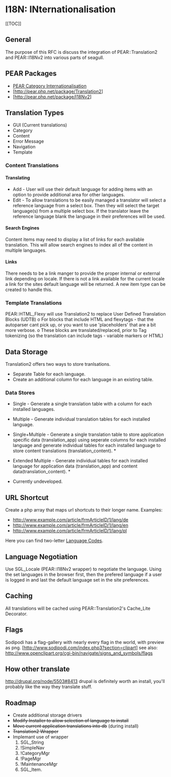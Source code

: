 <!-- Name: RFC/I18N -->
<!-- Version: 2 -->
<!-- Last-Modified: 2005/11/13 19:22:50 -->
<!-- Author: werner -->
# I18N: INternationalisation
[[TOC]]

## General
The purpose of this RFC is discuss the integration of PEAR::Translation2 and PEAR::I18Nv2 into various parts of seagull.

## PEAR Packages
  * [PEAR Category Internationalisation](http://pear.php.net/packages.php?catpid=28&catname=Internationalization)
  * [http://pear.php.net/package/Translation2]
  * [http://pear.php.net/package/I18Nv2]

## Translation Types
  * GUI (Current translations)
  * Category
  * Content
  * Error Message
  * Navigation
  * Template

### Content Translations

#### Translating
  * Add - User will use their default language for adding items with an option to provide additional area for other languages.
  * Edit - To allow translations to be easily managed a translator will select a reference language from a select box. Then they will select the target language(s) from a multiple select box. If the translator leave the reference language blank the language in their preferences will be used.

#### Search Engines
Content items may need to display a list of links for each available translation. This will allow search engines to index all of the content in multiple languages.

#### Links
There needs to be a link manger to provide the proper internal or external link depending on locale. If there is not a link available for the current locale a link for the sites default language will be returned. A new item type can be created to handle this.

### Template Translations
PEAR::HTML_Flexy will use Translation2 to replace User Defined Translation Blocks (UDTB)
          o For blocks that include HTML and flexytags - that the autoparser cant pick up, or you want to use 'placeholders' that are a bit more verbose.
          o These blocks are translated/replaced, prior to Tag tokenizing (so the translation can include tags - variable markers or HTML)

## Data Storage
Translation2 offers two ways to store tranlsations. 
  * Separate Table for each language.
  * Create an additional column for each language in an existing table.

### Data Stores
  * Single - Generate a single translation table with a column for each installed languages. 
  * Multiple - Generate individual translation tables for each installed language.
  * Single+Multiple - Generate a single translation table to store application specific data (translation_app) using seperate columns for each installed language and generate individual tables for each installed language to store content translations (translation_content). *
  * Extended Multiple - Generate individual tables for each installed language for application data (translation_app) and content data(translation_content). *

* Currently undeveloped.

## URL Shortcut
Create a php array that maps url shortcuts to their longer name.
Examples:
  * http://www.example.com/article/frmArticleID/1/lang/de
  * http://www.example.com/article/frmArticleID/1/lang/en
  * http://www.example.com/article/frmArticleID/1/lang/pl

Here you can find two-letter [Language Codes](http://www.loc.gov/standards/iso639-2/langcodes.html).

## Language Negotiation
Use SGL_Locale (PEAR::I18Nv2 wrapper) to negotiate the language. Using the set languages in the browser first, then the prefered language if a user is logged in and last the default language set in the site preferences.

## Caching
All translations will be cached using PEAR::Translation2's Cache_Lite Decorator. 

## Flags
Sodipodi has a flag-gallery with nearly every flag in the 
world, with preview as png.
[http://www.sodipodi.com/index.php3?section=clipart]
see also: http://www.openclipart.org/cgi-bin/navigate/signs_and_symbols/flags

## How other translate
http://drupal.org/node/5503#8413
drupal is definitely worth an install, you'll probably like the way they 
translate stuff.

## Roadmap
  * Create additional storage drivers
  * ~~Modify Installer to allow selection of language to install~~
  * ~~Move current application translations into db~~ (during install)
  * ~~Translation2 Wrapper~~
  * Implemant use of wrapper 
    1. SGL_String
    2. !SimpleNav 
    3. !CategoryMgr 
    4. !PageMgr 
    5. !MaintenanceMgr 
    6. SGL_Item.